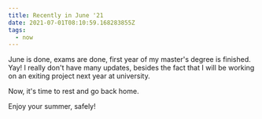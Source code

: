 ```yaml
---
title: Recently in June '21
date: 2021-07-01T08:10:59.168283855Z
tags:
  - now
---
```


June is done, exams are done, first year of my master's degree is finished. Yay! I really don't have many updates, besides the fact that I will be working on an exiting project next year at university.

<!--more-->

Now, it's time to rest and go back home.

Enjoy your summer, safely!

